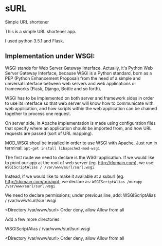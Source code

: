 # sURL
Simple URL shortener

This is a simple URL shortener app.

I used python 3.5.1 and Flask.

## Implementation under WSGI:
WSGI stands for Web Server Gateway Interface. Actually, it's Python Web Server Gateway Interface, because WSGI is a Python standard, born as a PEP (Python Enhancement Proposal) from the need of a simple and universal interface between web servers and web applications or frameworks (Flask, Django, Bottle and so forth).

WSGI has to be implemented on both server and framework sides in order to use its interface so that web server will know how to communicate with web application, and how scripts within the web application can be chained together to process one request.

On server side, in Apache implementation is made using configuration files that specify where an application should be imported from, and how URL requests are passed (sort of URL mapping).

MOD_WSGI shoul be installed in order to use WSGI with Apache. Just run in terminal:
`apt-get install libapache2-mod-wsgi`

The first route we need to declare is the WSGI application. If we would like to point our app at the root of web server (eg. http://domain.com), we use:
`WSGIScriptAlias / /var/www/surl/surl.wsgi`

Instead, if we would like to make it available at a suburl (eg. http://domain.com/ourapp), we declare as:
`WSGIScriptAlias /ourapp /var/www/surl/surl.wsgi`

We need to declare permissions; under previous line, add:
WSGIScriptAlias / /var/www/surl/surl.wsgi

<Directory /var/www/surl>
	Order deny, allow
	Allow from all
</Directory>

Add a few more directories:

WSGIScriptAlias / /var/www/surl/surl.wsgi

<Directory /var/www/surl>
	Order deny, allow
	Allow from all
</Directory>
